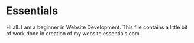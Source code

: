 # Essentials
Hi all. I am a beginner in Website Development. This file contains a little bit of work done in creation of my website essentials.com.
